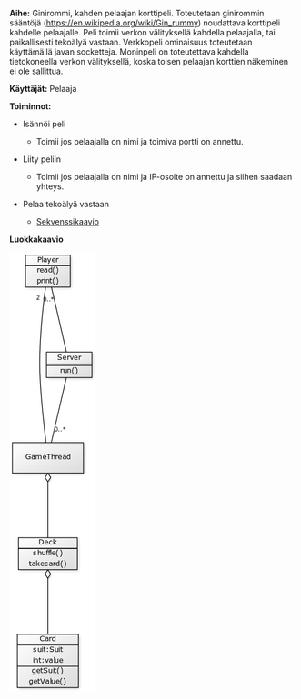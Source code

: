 **Aihe:** Ginirommi, kahden pelaajan korttipeli. Toteutetaan ginirommin sääntöjä (https://en.wikipedia.org/wiki/Gin_rummy)
noudattava korttipeli kahdelle pelaajalle. Peli toimii verkon välityksellä kahdella pelaajalla, tai paikallisesti tekoälyä vastaan.
Verkkopeli ominaisuus toteutetaan käyttämällä javan socketteja. Moninpeli on toteutettava kahdella tietokoneella verkon välityksellä, koska toisen pelaajan korttien näkeminen ei ole sallittua.

**Käyttäjät:** Pelaaja

**Toiminnot:**
    
* Isännöi peli
  * Toimii jos pelaajalla on nimi ja toimiva portti on annettu.
    
* Liity peliin
  * Toimii jos pelaajalla on nimi ja IP-osoite on annettu ja siihen saadaan yhteys.
    
* Pelaa tekoälyä vastaan
  * [Sekvenssikaavio](https://www.websequencediagrams.com/cgi-bin/cdraw?lz=dGl0bGUgUGFpa2FsbGluZW4gcGVsaSBib3R0aWEgdmFzdGFhbgoKS8OkeXR0w6Rqw6QtPlN0YXJ0U2NyZWVuOiBBRVZUIHAAMQ8KABgLLT5TZXJ2ZXI6IG5ldyAABgYoMCkADRZzdGFydCgADRBvY2tldCBmaXJzdAA_BwANBSgibG9jYWxob3N0IiwgcwBhBS5nZXRQb3J0KCkALxZzZWMAFywAgTsOUmVhZGVyV3JpdGVyIGx1a2lqYQCBUAYADQwoAIEjBQAYIzIAKRNzZWMAZRBCbwCBbgdCb3QoAG8GAIIuD0ZyYW1lQ29udHJvbGwAgmEIAAYPADMHMgCCaQ8AWAUAgmAVAEQRAIMTCABfDy0-TG9naW4AhAcIbmV3IAAGCwBtCgAmEQCEOQ1zZXRWaXNpYmxlKEZBTFNFAEcgACULVFJVRSkK&s=default)

**Luokkakaavio**

![Luokkakaavio](/dokumentointi/Luokkakaavio.png)

